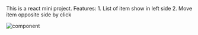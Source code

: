 This is a react mini project.
Features:
    1. List of item show in left side
    2. Move item opposite side by click
    

<img align="left" alt="component" title="react" src="/images/move-com.png" />